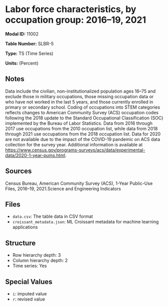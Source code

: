 # Labor force characteristics, by occupation group: 2016–19, 2021

**Modal ID:** 11002

**Table Number:** SLBR-5

**Type:** TS (Time Series)

**Units:** (Percent)

## Notes

Data include the civilian, non-institutionalized population ages 16–75 and exclude those in military occupations, those missing occupation data or who have not worked in the last 5 years, and those currently enrolled in primary or secondary school. Coding of occupations into STEM categories reflects changes to American Community Survey (ACS) occupation codes following the 2018 update to the Standard Occupational Classification (SOC) implemented by the Bureau of Labor Statistics. Data from 2016 through 2017 use occupations from the 2010 occupation list, while data from 2018 through 2021 use occupations from the 2018 occupation list. Data for 2020 are not available due to the impact of the COVID-19 pandemic on ACS data collection for the survey year. Additional information is available at https://www.census.gov/programs-surveys/acs/data/experimental-data/2020-1-year-pums.html.

## Sources

Census Bureau, American Community Survey (ACS), 1-Year Public-Use Files, 2016–19, 2021.Science and Engineering Indicators

## Files

- `data.csv`: The table data in CSV format
- `croissant_metadata.json`: ML Croissant metadata for machine learning applications

## Structure

- Row hierarchy depth: 3
- Column hierarchy depth: 2
- Time series: Yes

## Special Values

- `i`: imputed value
- `r`: revised value
